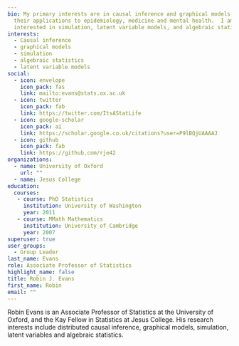 ```yaml
---
bio: My primary interests are in causal inference and graphical models, and
  their applications to epidemiology, medicine and mental health.  I am also
  interested in simulation, latent variable models, and algebraic statistics.
interests:
  - Causal inference
  - graphical models
  - simulation
  - algebraic statistics
  - latent variable models
social:
  - icon: envelope
    icon_pack: fas
    link: mailto:evans@stats.ox.ac.uk
  - icon: twitter
    icon_pack: fab
    link: https://twitter.com/ItsAStatLife
  - icon: google-scholar
    icon_pack: ai
    link: https://scholar.google.co.uk/citations?user=P9lBQjUAAAAJ
  - icon: github
    icon_pack: fab
    link: https://github.com/rje42
organizations:
  - name: University of Oxford
    url: ""
  - name: Jesus College
education:
  courses: 
   - course: PhD Statistics
     institution: University of Washington 
     year: 2011
   - course: MMath Mathematics
     institution: University of Cambridge
     year: 2007
superuser: true
user_groups:
  - Group Leader
last_name: Evans
role: Associate Professor of Statistics
highlight_name: false
title: Robin J. Evans
first_name: Robin
email: ""
---
```

Robin Evans is an Associate Professor of Statistics at the University of Oxford, and the Kay Fellow in Statistics at Jesus College. His research interests include distributed causal inference, graphical models, simulation, latent variables and algebraic statistics.

